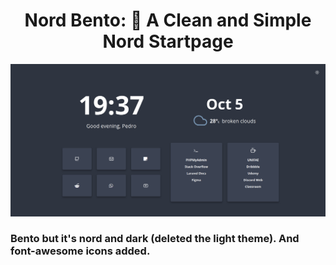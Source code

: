    
<div align="center">
<h1>Nord Bento: 🍱 A Clean and Simple Nord Startpage</h1>
</div>

<p align="center">
  <img src="https://github.com/pedro-cabreu/Bento/blob/master/assets/preview_nord.png">
</p>

<h3>Bento but it's nord and dark (deleted the light theme).
And font-awesome icons added.</h3>

